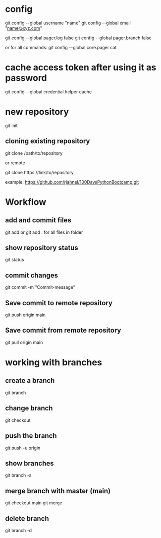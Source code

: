 # config
git config --global username "name"
git config --global email "name@xyz.com"

git config --global pager.log false
git config --global pager.branch false

or for all commands: 
git config --global core.pager cat

# cache access token after using it as password
git config --global credential.helper cache

# new repository
git init

## cloning existing repository
git clone /path/to/repository

or remote

git clone https://link/to/repository

example: https://github.com/rjahnel/100DaysPythonBootcamp.git

# Workflow
## add and commit files

git add <filename> 
or 
git add .
for all files in folder

## show repository status
git status

## commit changes
git commit -m "Commit-message"


## Save commit to remote repository
git push origin main

## Save commit from remote repository
git pull origin main

# working with branches

## create a branch
git branch <name>

## change branch
git checkout <name>

## push the branch
git push -u origin <name>

## show branches
git branch -a

## merge branch with master (main)
git checkout main
git merge <name>

## delete branch
git branch -d <name>

